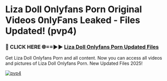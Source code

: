 # Liza Doll Onlyfans Porn Original Videos 0nlyFans Leaked - Files Updated! (pvp4)

<h3>🔴 CLICK HERE 🌐==►► <a href="https://tinyurl.com/x26r9saj" rel="nofollow">Liza Doll Onlyfans Porn Updated Files</a></h3>

Get Liza Doll Onlyfans Porn and all content. Now you can access all videos and pictures of Liza Doll Onlyfans Porn. New Updated Files 2025!

[![pvp4](https://i.imgur.com/LkgZPqh.gif)](https://tinyurl.com/x26r9saj)
